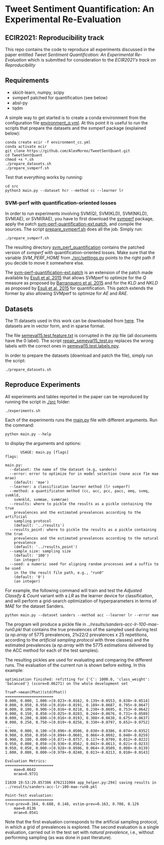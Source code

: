 # Tweet Sentiment Quantification: An Experimental Re-Evaluation
## ECIR2021: Reproducibility track

This repo contains the code to reproduce all experiments discussed 
in the paper entitled _Tweet Sentiment Quantification: An Experimental Re-Evaluation_
which is submitted for consideration to the _ECIR2021's track on Reproducibility_

## Requirements
* skicit-learn, numpy, scipy
* svmperf patched for quantification (see below)
* absl-py
* tqdm

A simple way to get started is to create a conda environment from the
configuration file [environment_q.yml](environment_q.yml).
At this point it is useful to run the scripts that prepare the
datasets and the svmperf package (explained below):

```
conda create ecir -f environment_cc.yml
conda activate ecir
git clone https://github.com/AlexMoreo/TweetSentQuant.git
cd TweetSentQuant
chmod +x *.sh
./prepare_datasets.sh
./prepare_svmperf.sh
```

Test that everything works by running:

```
cd src
python3 main.py --dataset hcr --method cc --learner lr
```

### SVM-perf with quantification-oriented losses
In order to run experiments involving SVM(Q), SVM(KLD), SVM(NKLD),
SVM(AE), or SVM(RAE), you have to first download the 
[svmperf](http://www.cs.cornell.edu/people/tj/svm_light/svm_perf.html) 
package, apply the patch 
[svm-perf-quantification-ext.patch](./svm-perf-quantification-ext.patch), and compile the sources.
The script [prepare_svmperf.sh](prepare_svmperf.sh) does all the job. Simply run:

```
./prepare_svmperf.sh
```
The resulting directory [svm_perf_quantification](./svm_perf_quantification) contains the
patched version of _svmperf_ with quantification-oriented losses. Make sure that the variable
_SVM_PERF_HOME_ from [./src/settings.py](./src/settings.py) points to the right path if you
decide to move it somewhere else.

The [svm-perf-quantification-ext.patch](./svm-perf-quantification-ext.patch) is an extension of the patch made available by
[Esuli et al. 2015](https://dl.acm.org/doi/abs/10.1145/2700406?casa_token=8D2fHsGCVn0AAAAA:ZfThYOvrzWxMGfZYlQW_y8Cagg-o_l6X_PcF09mdETQ4Tu7jK98mxFbGSXp9ZSO14JkUIYuDGFG0) 
that allows SVMperf to optimize for
the _Q_ measure as proposed by [Barranquero et al. 2015](https://www.sciencedirect.com/science/article/abs/pii/S003132031400291X) 
and for the _KLD_ and _NKLD_ as proposed by [Esuli et al. 2015](https://dl.acm.org/doi/abs/10.1145/2700406?casa_token=8D2fHsGCVn0AAAAA:ZfThYOvrzWxMGfZYlQW_y8Cagg-o_l6X_PcF09mdETQ4Tu7jK98mxFbGSXp9ZSO14JkUIYuDGFG0)
for quantification.
This patch extends the former by also allowing SVMperf to optimize for 
_AE_ and _RAE_.

## Datasets
The 11 datasets used in this work can be downloaded from 
[here](alt.qcri.org/~wgao/data/SNAM/tweet_sentiment_quantification.zip).
The datasets are in vector form, and in sparse format.

The file [semeval15.test.feature.txt](./datasets/test/semeval15.test.feature.txt)
is corrupted in the zip file (all documents have the 0 label). The
script [repair_semeval15_test.py](repair_semeval15_test.py) replaces
the wrong labels with the correct ones in 
[semeval15.test.labels.npy](.semeval15.test.labels.npy).

In order to prepare the datasets (download and patch the file), simply
run the script:
```
./prepare_datasets.sh
```


## Reproduce Experiments
All experiments and tables reported in the paper can be reproduced by running the script in 
[./src](./src) folder:

```
./experiments.sh
``` 
Each of the experiments runs the [main.py](src/main.py) file with different arguments. 
Run the command:
```
python main.py --help
```
to display the arguments and options:

```
       USAGE: main.py [flags]
flags:

main.py:
  --dataset: the name of the dataset (e.g, sanders)
  --error: error to optimize for in model selection (none acce f1e mae mrae)
    (default: 'mae')
  --learner: a classification learner method (lr svmperf)
  --method: a quantificaton method (cc, acc, pcc, pacc, emq, svmq, svmkld,
    svmnkld, svmmae, svmmrae)
  --results: where to pickle the results as a pickle containing the true
    prevalences and the estimated prevalences according to the artificial
    sampling protocol
    (default: '../results')
  --results_point: where to pickle the results as a pickle containing the true
    prevalences and the estimated prevalences according to the natural
    prevalence
    (default: '../results_point')
  --sample_size: sampling size
    (default: '100')
    (an integer)
  --seed: a numeric seed for aligning random processes and a suffix to be used
    in the the result file path, e.g., "run0"
    (default: '0')
    (an integer)
``` 
For example, the following command will train and test the _Adjusted Classify & Count_ variant 
with a _LR_ as the learner device for classification, and will perform a grid-search
optimization of hyperparameters in terms of _MAE_ for the dataset Sanders. 
```
python main.py --dataset sanders --method acc --learner lr --error mae
```
The program will produce a pickle file in _../results/sanders-acc-lr-100-mae-run0.pkl_ that contains 
the true prevalences of the sampled used during test (a _np.array_ of 5775 prevalences, 
21x22/2 prevalences x 25 repetitions, according to the _artificial sampling protocol_ with
three classes) and the estimated prevalences 
(a _np.array_ with the 5775 estimations delivered by the ACC method for each of the test 
samples). 

The resulting pickles are used for evaluating and comparing the different runs.
The evaluation of the current run is shown before exiting. In this example:

```
optimization finished: refitting for {'C': 1000.0, 'class_weight': 'balanced'} (score=0.06271) on the whole development set

TrueP->mean(Phat)(std(Phat))
======================
0.000, 0.000, 1.000->[0.023+-0.0162, 0.139+-0.0553, 0.838+-0.0514]
0.000, 0.050, 0.950->[0.016+-0.0191, 0.189+-0.0687, 0.795+-0.0647]
0.000, 0.100, 0.900->[0.016+-0.0210, 0.230+-0.0695, 0.753+-0.0642]
0.000, 0.150, 0.850->[0.025+-0.0283, 0.244+-0.0676, 0.731+-0.0589]
0.000, 0.200, 0.800->[0.016+-0.0193, 0.308+-0.0638, 0.675+-0.0637]
0.000, 0.250, 0.750->[0.019+-0.0256, 0.330+-0.0797, 0.652+-0.0752]
...
0.900, 0.000, 0.100->[0.896+-0.0506, 0.030+-0.0386, 0.074+-0.0352]
0.900, 0.050, 0.050->[0.894+-0.0601, 0.066+-0.0692, 0.040+-0.0259]
0.900, 0.100, 0.000->[0.871+-0.0757, 0.117+-0.0799, 0.012+-0.0222]
0.950, 0.000, 0.050->[0.936+-0.0562, 0.043+-0.0613, 0.021+-0.0233]
0.950, 0.050, 0.000->[0.928+-0.0506, 0.064+-0.0509, 0.008+-0.0139]
1.000, 0.000, 0.000->[0.978+-0.0240, 0.013+-0.0213, 0.010+-0.0143]

Evaluation Metrics:
======================
	mae=0.0642
	mrae=0.9731

I1030 19:53:29.857306 4762131904 app_helper.py:294] saving results in ../results/sanders-acc-lr-100-mae-run0.pkl

Point-Test evaluation:
======================
true-prev=0.164, 0.688, 0.148, estim-prev=0.163, 0.708, 0.129
	mae=0.0136
	mrae=0.0541
```

Note that the first evaluation corresponds to the artificial sampling
protocol, in which a grid of prevalences is explored.
The second evaluation is a single evaluation, carried out in the
test set with _natural prevalence_, i.e., without performing
sampling (as was done in past literature).
